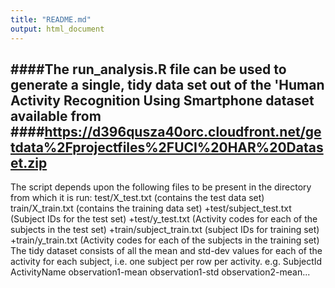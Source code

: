 ```yaml
---
title: "README.md"
output: html_document
---
```

####The run_analysis.R file can be used to generate a single, tidy data set out of the 'Human Activity Recognition Using Smartphone dataset available from 
####https://d396qusza40orc.cloudfront.net/getdata%2Fprojectfiles%2FUCI%20HAR%20Dataset.zip 
---
The script depends upon the following files to be present in the directory from which it is run:
test/X_test.txt (contains the test data set)
train/X_train.txt (contains the training data set)
+test/subject_test.txt (Subject IDs for the test set)
+test/y_test.txt (Activity codes for each of the subjects in the test set)
+train/subject_train.txt (subject IDs for training set)
+train/y_train.txt (Activity codes for each of the subjects in the training set)
The tidy dataset consists of all the mean and std-dev values for each of the activity for each subject, i.e. one subject per row per activity.
e.g.
SubjectId ActivityName observation1-mean observation1-std observation2-mean...

